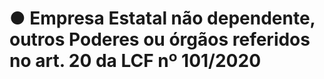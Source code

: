 # ● Empresa Estatal não dependente, outros Poderes ou órgãos referidos no art. 20 da LCF nº 101/2020

